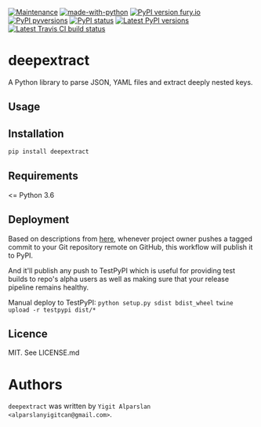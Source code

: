 [![Maintenance](https://img.shields.io/badge/Maintained%3F-yes-green.svg)](https://gitHub.com/ya332/deepextract/graphs/commit-activity)
[![made-with-python](https://img.shields.io/badge/Made%20with-Python-1f425f.svg)](https://www.python.org/)
[![PyPI version fury.io](https://badge.fury.io/py/ansicolortags.svg)](https://pypi.python.org/pypi/ansicolortags/)
[![PyPI pyversions](https://img.shields.io/pypi/pyversions/ansicolortags.svg)](https://pypi.python.org/pypi/ansicolortags/)
[![PyPI status](https://img.shields.io/pypi/status/ansicolortags.svg)](https://pypi.python.org/pypi/ansicolortags/)
[![Latest PyPI versions](https://img.shields.io/pypi/v/deepextract.svg)](https://pypi.python.org/pypi/deepextract)
[![Latest Travis CI build status](https://travis-ci.com/ya332/deepextract.svg?branch=master)](https://travis-ci.com/github/ya332/deepextract)

# deepextract

A Python library to parse JSON, YAML files and extract deeply nested keys.

## Usage

## Installation

```sh
pip install deepextract
```

## Requirements

<= Python 3.6

## Deployment

Based on descriptions from [here](https://packaging.python.org/guides/publishing-package-distribution-releases-using-github-actions-ci-cd-workflows/), whenever project owner pushes a tagged commit to your Git repository remote on GitHub, this workflow will publish it to PyPI.

And it'll publish any push to TestPyPI which is useful for providing test builds to repo's alpha users as well as making sure that your release pipeline remains healthy.

Manual deploy to TestPyPI:
`python setup.py sdist bdist_wheel`
`twine upload -r testpypi dist/*`


## Licence

MIT. See LICENSE.md

# Authors

`deepextract` was written by `Yigit Alparslan <alparslanyigitcan@gmail.com>`.
